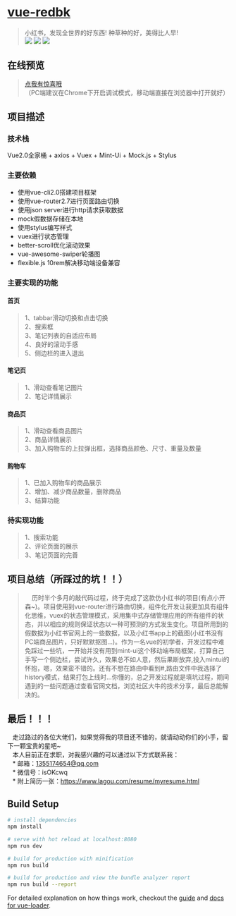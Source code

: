 # [vue-redbk](https://wenqiii.github.io/vue-redbk/dist/index.html#/main3)

> 小红书，发现全世界的好东西! 种草种的好，美得比人早!<br>
> ![](https://github.com/wenqiii/vue-redbk/blob/master/img/gif1.gif)
> ![](https://github.com/wenqiii/vue-redbk/blob/master/img/gif3.gif)
> ![](https://github.com/wenqiii/vue-redbk/blob/master/img/gif4.gif)

## 在线预览

>[点我有惊喜哦](https://wenqiii.github.io/vue-redbk/dist/index.html#/main3)<br>
>   （PC端建议在Chrome下开启调试模式，移动端直接在浏览器中打开就好）

## 项目描述
### 技术栈
Vue2.0全家桶 + axios + Vuex + Mint-Ui + Mock.js + Stylus
### 主要依赖
* 使用vue-cli2.0搭建项目框架
* 使用vue-router2.7进行页面路由切换
* 使用json server进行http请求获取数据
* mock假数据存储在本地
* 使用stylus编写样式
* vuex进行状态管理
* better-scroll优化滚动效果
* vue-awesome-swiper轮播图
* flexible.js 10rem解决移动端设备兼容
### 主要实现的功能
#### 首页
> 1、tabbar滑动切换和点击切换<br>
> 2、搜索框<br>
> 3、笔记列表的自适应布局<br>
> 4、良好的滚动手感<br>
> 5、侧边栏的进入退出<br>
#### 笔记页
> 1、滑动查看笔记图片<br>
> 2、笔记详情展示<br>
#### 商品页
> 1、滑动查看商品图片<br>
> 2、商品详情展示<br>
> 3、加入购物车的上拉弹出框，选择商品颜色、尺寸、重量及数量<br>
#### 购物车
> 1、已加入购物车的商品展示<br>
> 2、增加、减少商品数量，删除商品<br>
> 3、结算功能<br>
### 待实现功能
> 1、搜索功能<br>
> 2、评论页面的展示<br>
> 3、笔记页面的完善<br>
## 项目总结（所踩过的坑！！）
>     历时半个多月的敲代码过程，终于完成了这款仿小红书的项目(有点小开森~)。项目使用到vue-router进行路由切换，组件化开发让我更加具有组件化思维，vuex的状态管理模式，采用集中式存储管理应用的所有组件的状态，并以相应的规则保证状态以一种可预测的方式发生变化。项目所用到的假数据为小红书官网上的一些数据，以及小红书app上的截图(小红书没有PC端商品图片，只好默默抠图...)。作为一名vue的初学者，开发过程中难免踩过一些坑，一开始并没有用到mint-ui这个移动端布局框架，打算自己手写一个侧边栏，尝试许久，效果总不如人意，然后果断放弃,投入mintui的怀抱，嗯，效果蛮不错的。还有不想在路由中看到#,路由文件中我选择了history模式，结果打包上线时...你懂的，总之开发过程就是填坑过程，期间遇到的一些问题通过查看官网文档，浏览社区大牛的技术分享，最后总能解决的。
## 最后！！！
    走过路过的各位大佬们，如果觉得我的项目还不错的，就请动动你们的小手，留下一颗宝贵的星吧~<br>
    本人目前正在求职，对我感兴趣的可以通过以下方式联系我：<br>
    * 邮箱：1355174654@qq.com<br>
    * 微信号：isOKcwq<br>
    * 附上简历一张：https://www.lagou.com/resume/myresume.html<br>
## Build Setup

``` bash
# install dependencies
npm install

# serve with hot reload at localhost:8080
npm run dev

# build for production with minification
npm run build

# build for production and view the bundle analyzer report
npm run build --report
```

For detailed explanation on how things work, checkout the [guide](http://vuejs-templates.github.io/webpack/) and [docs for vue-loader](http://vuejs.github.io/vue-loader).
